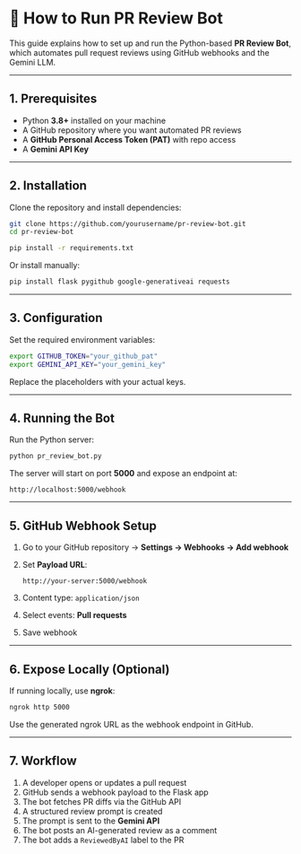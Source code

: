 

# 🏃 How to Run PR Review Bot

This guide explains how to set up and run the Python-based **PR Review Bot**, which automates pull request reviews using GitHub webhooks and the Gemini LLM.

---

## 1. Prerequisites

* Python **3.8+** installed on your machine
* A GitHub repository where you want automated PR reviews
* A **GitHub Personal Access Token (PAT)** with repo access
* A **Gemini API Key**

---

## 2. Installation

Clone the repository and install dependencies:

```bash
git clone https://github.com/yourusername/pr-review-bot.git
cd pr-review-bot

pip install -r requirements.txt
```

Or install manually:

```bash
pip install flask pygithub google-generativeai requests
```

---

## 3. Configuration

Set the required environment variables:

```bash
export GITHUB_TOKEN="your_github_pat"
export GEMINI_API_KEY="your_gemini_key"
```

Replace the placeholders with your actual keys.

---

## 4. Running the Bot

Run the Python server:

```bash
python pr_review_bot.py
```

The server will start on port **5000** and expose an endpoint at:

```
http://localhost:5000/webhook
```

---

## 5. GitHub Webhook Setup

1. Go to your GitHub repository → **Settings → Webhooks → Add webhook**
2. Set **Payload URL**:

   ```
   http://your-server:5000/webhook
   ```
3. Content type: `application/json`
4. Select events: **Pull requests**
5. Save webhook

---

## 6. Expose Locally (Optional)

If running locally, use **ngrok**:

```bash
ngrok http 5000
```

Use the generated ngrok URL as the webhook endpoint in GitHub.

---

## 7. Workflow

1. A developer opens or updates a pull request
2. GitHub sends a webhook payload to the Flask app
3. The bot fetches PR diffs via the GitHub API
4. A structured review prompt is created
5. The prompt is sent to the **Gemini API**
6. The bot posts an AI-generated review as a comment
7. The bot adds a `ReviewedByAI` label to the PR


